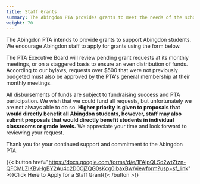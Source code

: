 ```yaml
---
title: Staff Grants
summary: The Abingdon PTA provides grants to meet the needs of the school.
weight: 70
---
```


The Abingdon PTA intends to provide grants to support Abingdon students. We encourage Abingdon staff to apply for grants using the form below.

The PTA Executive Board will review pending grant requests at its monthly meetings, or on a staggered basis to ensure an even distribution of funds. According to our bylaws, requests over $500 that were not previously budgeted must also be approved by the PTA's general membership at their monthly meetings.

All disbursements of funds are subject to fundraising success and PTA participation. We wish that we could fund all requests, but unfortunately we are not always able to do so. **Higher priority is given to proposals that would directly benefit all Abingdon students, however, staff may also submit proposals that would directly benefit students in individual classrooms or grade levels.** We appreciate your time and look forward to reviewing your request.

Thank you for your continued support and commitment to the Abingdon PTA.

{{< button href="https://docs.google.com/forms/d/e/1FAIpQLSd2wtZtzn-QFCMLZIKBvHgBY2Au4c2D0CjZQG0sKcg0IbaxBw/viewform?usp=sf_link" >}}Click Here to Apply for a Staff Grant{{< /button >}}